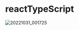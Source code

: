 # reactTypeScript

![20221031_001725](https://user-images.githubusercontent.com/75942405/198886476-14510c39-9e5b-483b-8225-021a4d086cb5.png)
